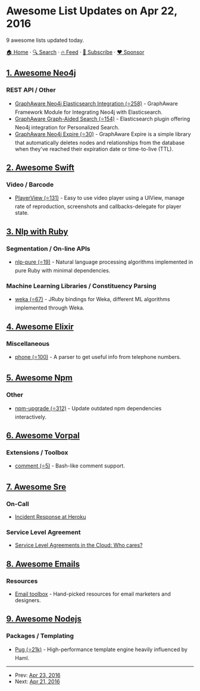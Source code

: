 # Awesome List Updates on Apr 22, 2016

9 awesome lists updated today.

[🏠 Home](/README.md) · [🔍 Search](https://www.trackawesomelist.com/search/) · [🔥 Feed](https://www.trackawesomelist.com/rss.xml) · [📮 Subscribe](https://trackawesomelist.us17.list-manage.com/subscribe?u=d2f0117aa829c83a63ec63c2f&id=36a103854c) · [❤️  Sponsor](https://github.com/sponsors/theowenyoung)



## [1. Awesome Neo4j](/content/neueda/awesome-neo4j/README.md)

### REST API / Other

*   [GraphAware Neo4j Elasticsearch Integration (⭐258)](https://github.com/graphaware/neo4j-to-elasticsearch) - GraphAware Framework Module for Integrating Neo4j with Elasticsearch.
*   [GraphAware Graph-Aided Search (⭐154)](https://github.com/graphaware/graph-aided-search) - Elasticsearch plugin offering Neo4j integration for Personalized Search.
*   [GraphAware Neo4j Expire (⭐30)](https://github.com/graphaware/neo4j-expire) - GraphAware Expire is a simple library that automatically deletes nodes and relationships from the database when they've reached their expiration date or time-to-live (TTL).

## [2. Awesome Swift](/content/matteocrippa/awesome-swift/README.md)

### Video / Barcode

*   [PlayerView (⭐131)](https://github.com/davidlondono/PlayerView) - Easy to use video player using a UIView, manage rate of reproduction, screenshots and callbacks-delegate for player state.

## [3. Nlp with Ruby](/content/arbox/nlp-with-ruby/README.md)

### Segmentation / On-line APIs

*   [nlp-pure (⭐19)](https://github.com/parhamr/nlp-pure) -
    Natural language processing algorithms implemented in pure Ruby with minimal dependencies.

### Machine Learning Libraries / Constituency Parsing

*   [weka (⭐67)](https://github.com/paulgoetze/weka-jruby) -
    JRuby bindings for Weka, different ML algorithms implemented through Weka.

## [4. Awesome Elixir](/content/h4cc/awesome-elixir/README.md)

### Miscellaneous

*   [phone (⭐100)](https://github.com/fcevado/phone) - A parser to get useful info from telephone numbers.

## [5. Awesome Npm](/content/sindresorhus/awesome-npm/README.md)

### Other

*   [npm-upgrade (⭐312)](https://github.com/th0r/npm-upgrade) - Update outdated npm dependencies interactively.

## [6. Awesome Vorpal](/content/vorpaljs/awesome-vorpal/README.md)

### Extensions / Toolbox

*   [comment (⭐5)](https://github.com/subk/vorpal-comment) - Bash-like comment support.

## [7. Awesome Sre](/content/dastergon/awesome-sre/README.md)

### On-Call

*   [Incident Response at Heroku](https://blog.heroku.com/archives/2014/5/9/incident-response-at-heroku)

### Service Level Agreement

*   [Service Level Agreements in the Cloud: Who cares?](http://www.wired.com/insights/2011/12/service-level-agreements-in-the-cloud-who-cares/)

## [8. Awesome Emails](/content/jonathandion/awesome-emails/README.md)

### Resources

*   [Email toolbox](http://email-toolbox.com/) - Hand-picked resources for email marketers and designers.

## [9. Awesome Nodejs](/content/sindresorhus/awesome-nodejs/README.md)

### Packages / Templating

*   [Pug (⭐21k)](https://github.com/pugjs/pug) - High-performance template engine heavily influenced by Haml.

---

- Prev: [Apr 23, 2016](/content/2016/04/23/README.md)
- Next: [Apr 21, 2016](/content/2016/04/21/README.md)